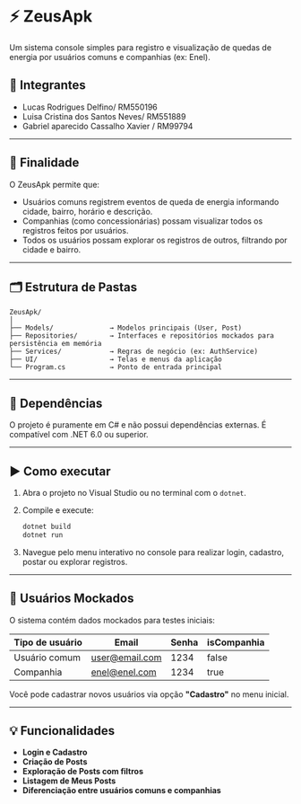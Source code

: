 
# ⚡ ZeusApk

Um sistema console simples para registro e visualização de quedas de energia por usuários comuns e companhias (ex: Enel).

## 👤 Integrantes
- Lucas Rodrigues Delfino/ RM550196
- Luisa Cristina dos Santos Neves/ RM551889
- Gabriel aparecido Cassalho Xavier / RM99794

---

## 🧭 Finalidade

O ZeusApk permite que:
- Usuários comuns registrem eventos de queda de energia informando cidade, bairro, horário e descrição.
- Companhias (como concessionárias) possam visualizar todos os registros feitos por usuários.
- Todos os usuários possam explorar os registros de outros, filtrando por cidade e bairro.

---

## 🗂 Estrutura de Pastas

```
ZeusApk/
│
├── Models/              → Modelos principais (User, Post)
├── Repositories/        → Interfaces e repositórios mockados para persistência em memória
├── Services/            → Regras de negócio (ex: AuthService)
├── UI/                  → Telas e menus da aplicação
└── Program.cs           → Ponto de entrada principal
```

---

## 🔧 Dependências

O projeto é puramente em C# e não possui dependências externas. É compatível com .NET 6.0 ou superior.

---

## ▶️ Como executar

1. Abra o projeto no Visual Studio ou no terminal com o `dotnet`.

2. Compile e execute:

   ```bash
   dotnet build
   dotnet run
   ```

3. Navegue pelo menu interativo no console para realizar login, cadastro, postar ou explorar registros.

---

## 👤 Usuários Mockados

O sistema contém dados mockados para testes iniciais:

| Tipo de usuário | Email              | Senha | isCompanhia |
|----------------|--------------------|-------|-------------|
| Usuário comum  | user@email.com     | 1234  | false       |
| Companhia      | enel@enel.com      | 1234  | true        |

Você pode cadastrar novos usuários via opção **"Cadastro"** no menu inicial.

---

## 💡 Funcionalidades

- **Login e Cadastro**
- **Criação de Posts**
- **Exploração de Posts com filtros**
- **Listagem de Meus Posts**
- **Diferenciação entre usuários comuns e companhias**
